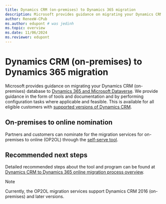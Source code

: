 ```yaml
---
title: Dynamics CRM (on-premises) to Dynamics 365 migration
description: Microsoft provides guidance on migrating your Dynamics CRM (on-premises) database to Dynamics 365 and Microsoft Dataverse.
author: ReneeW-CPub
ms.author: edupont # was jedinh
ms.topic: overview
ms.date: 11/06/2024
ms.reviewer: edupont
---
```


# Dynamics CRM (on-premises) to Dynamics 365 migration

Microsoft provides guidance on migrating your Dynamics CRM (on-premises) database to [Dynamics 365 and Microsoft Dataverse](/powerapps/maker/common-data-service/data-platform-intro#dynamics-365-and-dataverse). We provide guidance in the form of tools and documentation and by performing configuration tasks where applicable and feasible. This is available for all eligible customers with [supported versions of Dynamics CRM](/lifecycle/products/?terms=Dynamics%20CRM).

## On-premises to online nomination

Partners and customers can nominate for the migration services for on-premises to online (OP2OL) through the [self-serve tool](https://aka.ms/op2olnom).

## Recommended next steps

Detailed recommended steps about the tool and program can be found at [Dynamics CRM to Dynamics 365 online migration process overview](../migrate/opol-crm-migration-high-level-overview.md).

> [!NOTE]
> Currently, the OP2OL migration services support Dynamics CRM 2016 (on-premises) and later versions.
